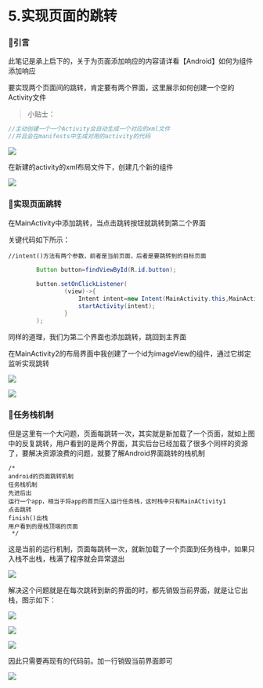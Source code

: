 # 5.实现页面的跳转

### 🌳引言

此笔记是承上启下的，关于为页面添加响应的内容请详看【Android】如何为组件添加响应

要实现两个页面间的跳转，肯定要有两个界面，这里展示如何创建一个空的Activity文件

> 小贴士：


```java
//主动创建一个一个Activity会自动生成一个对应的xml文件
//并且会在manifests中生成对用的activity的代码
```

![](https://starrylixu.oss-cn-beijing.aliyuncs.com/picgo/202407201136053.png)

在新建的activity的xml布局文件下，创建几个新的组件

![](https://starrylixu.oss-cn-beijing.aliyuncs.com/picgo/202407201137387.png)

### 🌲实现页面跳转

在MainActivity中添加跳转，当点击跳转按钮就跳转到第二个界面

关键代码如下所示：

```
//intent()方法有两个参数，前者是当前页面，后者是要跳转到的目标页面
```

```java
		Button button=findViewById(R.id.button);
        
        button.setOnClickListener(
                (view)->{
                    Intent intent=new Intent(MainActivity.this,MainActivity2.class);
                    startActivity(intent);
                }
        );
```

同样的道理，我们为第二个界面也添加跳转，跳回到主界面

在MainActivity2的布局界面中我创建了一个id为imageView的组件，通过它绑定监听实现跳转

![](https://starrylixu.oss-cn-beijing.aliyuncs.com/picgo/202407201137755.png)

![](https://starry-lixu.oss-cn-hangzhou.aliyuncs.com/img/20220422094136.gif#id=UdGcg&originHeight=992&originWidth=578&originalType=binary&ratio=1&rotation=0&showTitle=false&status=done&style=none&title=)

### 🍁任务栈机制

但是这里有一个大问题，页面每跳转一次，其实就是新加载了一个页面，就如上图中的反复跳转，用户看到的是两个界面，其实后台已经加载了很多个同样的资源了，要解决资源浪费的问题，就要了解Android界面跳转的栈机制

```
/*
android的页面跳转机制
任务栈机制
先进后出
运行一个app，相当于将app的首页压入运行任务栈，这时栈中只有MainACtivity1
点击跳转
finish()出栈
用户看到的是栈顶端的页面
 */
```

这是当前的运行机制，页面每跳转一次，就新加载了一个页面到任务栈中，如果只入栈不出栈，栈满了程序就会异常退出

![](https://starrylixu.oss-cn-beijing.aliyuncs.com/picgo/202407201137798.png)

解决这个问题就是在每次跳转到新的界面的时，都先销毁当前界面，就是让它出栈，图示如下：

![](https://starrylixu.oss-cn-beijing.aliyuncs.com/picgo/202407201138098.png)

![](https://starrylixu.oss-cn-beijing.aliyuncs.com/picgo/202407201138643.png)

![](https://starrylixu.oss-cn-beijing.aliyuncs.com/picgo/202407201139466.png)

因此只需要再现有的代码前。加一行销毁当前界面即可

![](https://starrylixu.oss-cn-beijing.aliyuncs.com/picgo/202407201139278.png)
